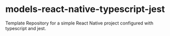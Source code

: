 # models-react-native-typescript-jest
Template Repository for a simple React Native project configured with typescript and jest.
